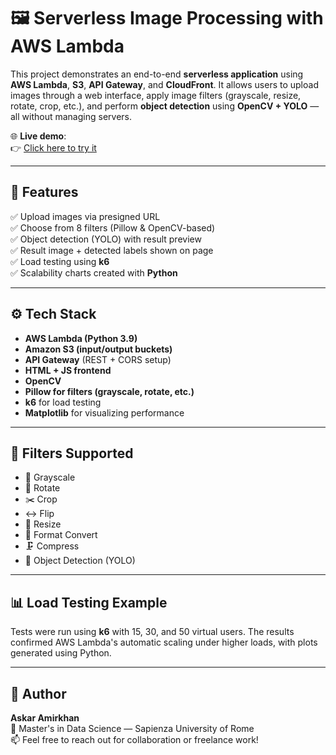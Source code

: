 # 🖼️ Serverless Image Processing with AWS Lambda

This project demonstrates an end-to-end **serverless application** using **AWS Lambda**, **S3**, **API Gateway**, and **CloudFront**. It allows users to upload images through a web interface, apply image filters (grayscale, resize, rotate, crop, etc.), and perform **object detection** using **OpenCV + YOLO** — all without managing servers.

🌐 **Live demo**:  
👉 [Click here to try it](https://askarccproject2025.pythonanywhere.com/)

---

## 🚀 Features

✅ Upload images via presigned URL  
✅ Choose from 8 filters (Pillow & OpenCV-based)  
✅ Object detection (YOLO) with result preview  
✅ Result image + detected labels shown on page  
✅ Load testing using **k6**  
✅ Scalability charts created with **Python**

---

## ⚙️ Tech Stack

- **AWS Lambda (Python 3.9)**
- **Amazon S3 (input/output buckets)**
- **API Gateway** (REST + CORS setup)
- **HTML + JS frontend**
- **OpenCV** 
- **Pillow for filters (grayscale, rotate, etc.)**
- **k6** for load testing
- **Matplotlib** for visualizing performance


---

## 🎯 Filters Supported

- 🎨 Grayscale  
- 🔄 Rotate  
- ✂️ Crop  
- ↔️ Flip  
- 📏 Resize  
- 📂 Format Convert  
- 🗜️ Compress  
- 🧠 Object Detection (YOLO)

---

## 📊 Load Testing Example

Tests were run using **k6** with 15, 30, and 50 virtual users. The results confirmed AWS Lambda's automatic scaling under higher loads, with plots generated using Python.

---



## 👤 Author

**Askar Amirkhan**  
📍 Master's in Data Science — Sapienza University of Rome  
📫 Feel free to reach out for collaboration or freelance work!


